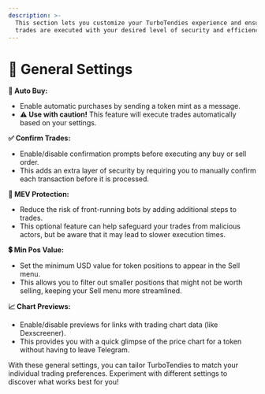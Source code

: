 ```yaml
---
description: >-
  This section lets you customize your TurboTendies experience and ensure your
  trades are executed with your desired level of security and efficiency.
---
```


# 🔧 General Settings

**🤖 Auto Buy:**

* Enable automatic purchases by sending a token mint as a message.
* **⚠️ Use with caution!** This feature will execute trades automatically based on your settings.

**✅ Confirm Trades:**

* Enable/disable confirmation prompts before executing any buy or sell order.
* This adds an extra layer of security by requiring you to manually confirm each transaction before it is processed.

**🐢 MEV Protection:**

* Reduce the risk of front-running bots by adding additional steps to trades.
* This optional feature can help safeguard your trades from malicious actors, but be aware that it may lead to slower execution times.

**💲 Min Pos Value:**

* Set the minimum USD value for token positions to appear in the Sell menu.
* This allows you to filter out smaller positions that might not be worth selling, keeping your Sell menu more streamlined.

**📈 Chart Previews:**

* Enable/disable previews for links with trading chart data (like Dexscreener).
* This provides you with a quick glimpse of the price chart for a token without having to leave Telegram.

With these general settings, you can tailor TurboTendies to match your individual trading preferences. Experiment with different settings to discover what works best for you!
